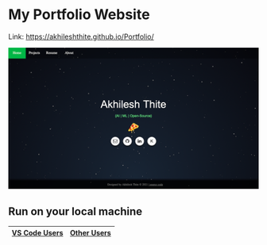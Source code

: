 # My Portfolio Website
Link: https://akhileshthite.github.io/Portfolio/

![](/static/images/portfolio.png)

## Run on your local machine


| [VS Code Users](docs/VScode_users.md) | [Other Users](docs/other_users.md) |
| ------------- | ------------- |
